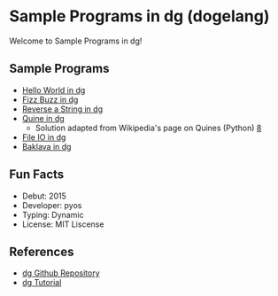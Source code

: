 # Sample Programs in dg (dogelang)

Welcome to Sample Programs in dg!

## Sample Programs

- [Hello World in dg][0]
- [Fizz Buzz in dg][1]
- [Reverse a String in dg][2]
- [Quine in dg][3]
  - Solution adapted from Wikipedia's page on Quines (Python) [8]
- [File IO in dg][4]
- [Baklava in dg][5]

## Fun Facts

- Debut: 2015
- Developer: pyos
- Typing: Dynamic
- License: MIT Liscense

## References

- [dg Github Repository][6]
- [dg Tutorial][7]

[0]: https://therenegadecoder.com/code/hello-world-in-dg/
[1]: https://therenegadecoder.com/code/fizz-buzz-in-dg/
[2]: https://therenegadecoder.com/code/reverse-a-string-in-dg/
[3]: https://therenegadecoder.com/code/quine-in-dg/
[4]: https://therenegadecoder.com/code/file-io-in-dg/
[5]: https://therenegadecoder.com/code/baklava-in-dg/
[6]: https://github.com/pyos/dg
[7]: https://pyos.github.io/dg/tutorial/
[8]: https://en.wikipedia.org/wiki/Quine_(computing)#Examples
